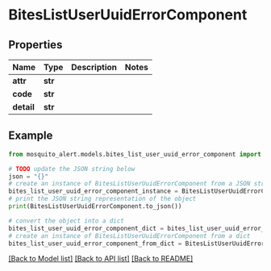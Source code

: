 # BitesListUserUuidErrorComponent


## Properties

Name | Type | Description | Notes
------------ | ------------- | ------------- | -------------
**attr** | **str** |  | 
**code** | **str** |  | 
**detail** | **str** |  | 

## Example

```python
from mosquito_alert.models.bites_list_user_uuid_error_component import BitesListUserUuidErrorComponent

# TODO update the JSON string below
json = "{}"
# create an instance of BitesListUserUuidErrorComponent from a JSON string
bites_list_user_uuid_error_component_instance = BitesListUserUuidErrorComponent.from_json(json)
# print the JSON string representation of the object
print(BitesListUserUuidErrorComponent.to_json())

# convert the object into a dict
bites_list_user_uuid_error_component_dict = bites_list_user_uuid_error_component_instance.to_dict()
# create an instance of BitesListUserUuidErrorComponent from a dict
bites_list_user_uuid_error_component_from_dict = BitesListUserUuidErrorComponent.from_dict(bites_list_user_uuid_error_component_dict)
```
[[Back to Model list]](../README.md#documentation-for-models) [[Back to API list]](../README.md#documentation-for-api-endpoints) [[Back to README]](../README.md)


